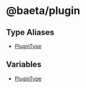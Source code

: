 # @baeta/plugin

## Type Aliases

- [PluginType](type-aliases/PluginType.md)

## Variables

- [PluginType](variables/PluginType.md)
